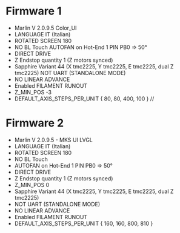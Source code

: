 # Firmware 1

* Marlin V 2.0.9.5 Color_UI 
* LANGUAGE IT (Italian)
* ROTATED SCREEN 180
* NO BL Touch AUTOFAN on Hot-End 1 PIN PB0 => 50° 
* DIRECT DRIVE
* Z Endstop quantity 1 (Z motors synced) 
* Sapphire Variant 44 (X tmc2225, Y tmc2225, E tmc2225, dual Z tmc2225) NOT UART (STANDALONE MODE)
* NO LINEAR ADVANCE
* Enabled FILAMENT RUNOUT
* Z_MIN_POS -3
* DEFAULT_AXIS_STEPS_PER_UNIT   { 80, 80, 400, 100 }  // 


# Firmware 2

* Marlin V 2.0.9.5 - MKS UI LVGL
* LANGUAGE IT (Italian)
* ROTATED SCREEN 180
* NO BL Touch
* AUTOFAN on Hot-End 1 PIN PB0 => 50°
* DIRECT DRIVE
* Z Endstop quantity 1 (Z motors synced)
* Z_MIN_POS 0
* Sapphire Variant 44 (X tmc2225, Y tmc2225, E tmc2225, dual 	Z tmc2225)
* NOT UART (STANDALONE MODE)
* NO LINEAR ADVANCE
* Enabled FILAMENT RUNOUT
* DEFAULT_AXIS_STEPS_PER_UNIT   { 160, 160, 800, 810 }
